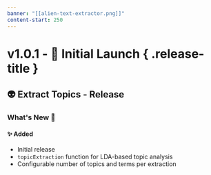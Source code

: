 ```yaml
---
banner: "[[alien-text-extractor.png]]"
content-start: 250
---
```


# v1.0.1 - 🚀 Initial Launch { .release-title }
## 👽 Extract Topics - Release 

### What's New 🎉
#### ✨ Added
- Initial release
- `topicExtraction` function for LDA-based topic analysis
- Configurable number of topics and terms per extraction